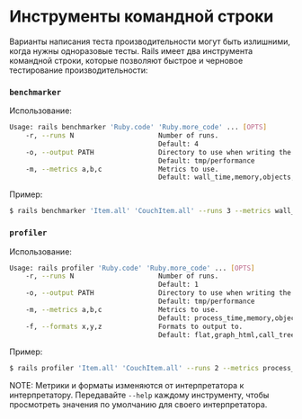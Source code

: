 # Инструменты командной строки

Варианты написания теста производительности могут быть излишними, когда нужны одноразовые тесты. Rails имеет два инструмента командной строки, которые позволяют быстрое и черновое тестирование производительности:

### `benchmarker`

Использование:

```bash
Usage: rails benchmarker 'Ruby.code' 'Ruby.more_code' ... [OPTS]
    -r, --runs N                     Number of runs.
                                     Default: 4
    -o, --output PATH                Directory to use when writing the results.
                                     Default: tmp/performance
    -m, --metrics a,b,c              Metrics to use.
                                     Default: wall_time,memory,objects,gc_runs,gc_time
```

Пример:

```bash
$ rails benchmarker 'Item.all' 'CouchItem.all' --runs 3 --metrics wall_time,memory
```

### `profiler`

Использование:

```bash
Usage: rails profiler 'Ruby.code' 'Ruby.more_code' ... [OPTS]
    -r, --runs N                     Number of runs.
                                     Default: 1
    -o, --output PATH                Directory to use when writing the results.
                                     Default: tmp/performance
    -m, --metrics a,b,c              Metrics to use.
                                     Default: process_time,memory,objects
    -f, --formats x,y,z              Formats to output to.
                                     Default: flat,graph_html,call_tree
```

Пример:

```bash
$ rails profiler 'Item.all' 'CouchItem.all' --runs 2 --metrics process_time --formats flat
```

NOTE: Метрики и форматы изменяются от интерпретатора к интерпретатору. Передавайте `--help` каждому инструменту, чтобы просмотреть значения по умолчанию для своего интерпретатора.
